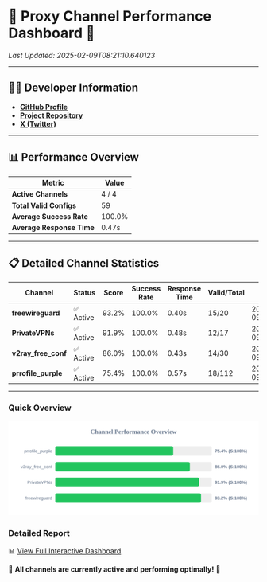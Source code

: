 # 🌟 Proxy Channel Performance Dashboard 🌟

_Last Updated: 2025-02-09T08:21:10.640123_

---

## 👩‍💻 Developer Information

- **[GitHub Profile](https://github.com/4n0nymou3)**  
- **[Project Repository](https://github.com/4n0nymou3/multi-proxy-config-fetcher)**  
- **[X (Twitter)](https://x.com/4n0nymou3)**  

---

## 📊 Performance Overview

| Metric                | Value       |
|-----------------------|-------------|
| **Active Channels**   | 4 / 4       |
| **Total Valid Configs** | 59          |
| **Average Success Rate** | 100.0%      |
| **Average Response Time** | 0.47s       |

---

## 📋 Detailed Channel Statistics

| Channel          | Status     | Score  | Success Rate | Response Time | Valid/Total | Last Success               |
|------------------|------------|--------|--------------|---------------|-------------|----------------------------|
| **freewireguard**  | ✅ Active  | 93.2%  | 100.0% | 0.40s         | 15/20       | 2025-02-09T08:21:10.638322 |
| **PrivateVPNs**  | ✅ Active  | 91.9%  | 100.0% | 0.48s         | 12/17       | 2025-02-09T08:21:10.209022 |
| **v2ray_free_conf**  | ✅ Active  | 86.0%  | 100.0% | 0.43s         | 14/30       | 2025-02-09T08:21:09.697938 |
| **prrofile_purple**  | ✅ Active  | 75.4%  | 100.0% | 0.57s         | 18/112       | 2025-02-09T08:21:09.233568 |

---

### Quick Overview
<div align="center">
  <a href="https://raw.githubusercontent.com/nullluser/NullRepo/refs/heads/main/assets/channel_stats_chart.svg">
    <img src="https://raw.githubusercontent.com/nullluser/NullRepo/refs/heads/main/assets/channel_stats_chart.svg" alt="Source Performance Statistics" width="800">
  </a>
</div>

### Detailed Report
📊 [View Full Interactive Dashboard](https://htmlpreview.github.io/?https://github.com/nullluser/NullRepo/blob/main/assets/performance_report.html)

🎉 **All channels are currently active and performing optimally!** 🎉
